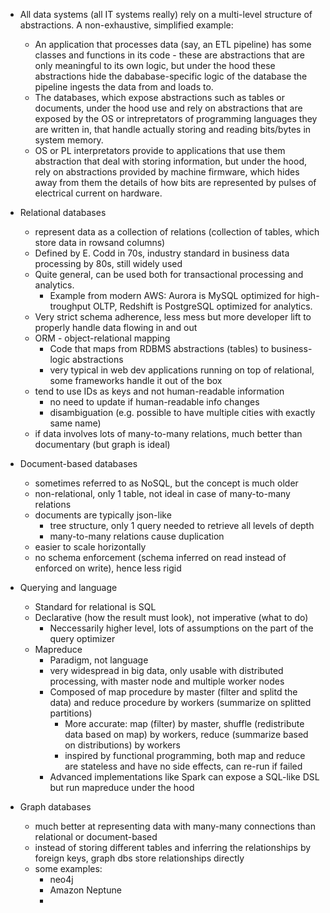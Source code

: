 - All data systems (all IT systems really) rely on a multi-level structure of abstractions. A non-exhaustive, simplified example:
  - An application that processes data (say, an ETL pipeline) has some classes and functions in its code - these are abstractions that are only meaningful to its own logic, but under the hood these abstractions hide the dababase-specific logic of the database the pipeline ingests the data from and loads to.
  - The databases, which expose abstractions such as tables or documents, under the hood use and rely on abstractions that are exposed by the OS or intrepretators of programming languages they are written in, that handle actually storing and reading bits/bytes in system memory.
  - OS or PL interpretators provide to applications that use them abstraction that deal with storing information, but under the hood, rely on abstractions provided by machine firmware, which hides away from them the details of how bits are represented by pulses of electrical current on hardware.

- Relational databases
  - represent data as a collection of relations (collection of tables, which store data in rowsand columns)
  - Defined by E. Codd in 70s, industry standard in business data processing by 80s, still widely used
  - Quite general, can be used both for transactional processing and analytics.
    - Example from modern AWS: Aurora is MySQL optimized for high-troughput OLTP, Redshift is PostgreSQL optimized for analytics.
  - Very strict schema adherence, less mess but more developer lift to properly handle data flowing in and out 
  - ORM - object-relational mapping
    - Code that maps from RDBMS abstractions (tables) to business-logic abstractions 
    - very typical in web dev applications running on top of relational, some frameworks handle it out of the box
  - tend to use IDs as keys and not human-readable information
    - no need to update if human-readable info changes
    - disambiguation (e.g. possible to have multiple cities with exactly same name)
  - if data involves lots of many-to-many relations, much better than documentary (but graph is ideal)
  

- Document-based databases
  - sometimes referred to as NoSQL, but the concept is much older
  - non-relational, only 1 table, not ideal in case of many-to-many relations
  - documents are typically json-like
    - tree structure, only 1 query needed to retrieve all levels of depth 
    - many-to-many relations cause duplication
  - easier to scale horizontally
  - no schema enforcement (schema inferred on read instead of enforced on write), hence less rigid

- Querying and language
  - Standard for relational is SQL
  - Declarative (how the result must look), not imperative (what to do)
    - Neccessarily higher level, lots of assumptions on the part of the query optimizer
  - Mapreduce
    - Paradigm, not language
    - very widespread in big data, only usable with distributed processing, with master node and multiple worker nodes
    - Composed of map procedure by master (filter and splitd the data) and reduce procedure by workers (summarize on splitted partitions)
      - More accurate: map (filter) by master, shuffle (redistribute data based on map) by workers, reduce (summarize based on distributions) by workers
      - inspired by functional programming, both map and reduce are stateless and have no side effects, can re-run if failed
    - Advanced implementations like Spark can expose a SQL-like DSL but run mapreduce under the hood

- Graph databases
  - much better at representing data with many-many connections than relational or document-based
  - instead of storing different tables and inferring the relationships by foreign keys, graph dbs store relationships directly
  - some examples:
    - neo4j
    - Amazon Neptune
    - 